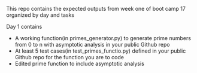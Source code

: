 This repo contains the expected outputs from week one of boot camp 17 organized by day and tasks

Day 1 contains
 - A working function(in primes_generator.py) to generate prime numbers from 0 to n with asymptotic analysis in your public Github repo
 - At least 5 test cases(in test_primes_functio.py) defined in your public Github repo for the function you are to code
 - Edited prime function to include asymptotic analysis